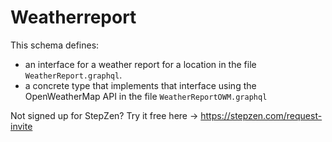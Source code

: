 # Weatherreport

This schema defines:
- an interface for a weather report for a location in the file `WeatherReport.graphql`. 
- a concrete type that implements that interface using the OpenWeatherMap API in the file `WeatherReportOWM.graphql`


Not signed up for StepZen? Try it free here -> https://stepzen.com/request-invite

